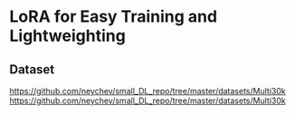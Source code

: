 # LoRA for Easy Training and Lightweighting

## Dataset

https://github.com/neychev/small_DL_repo/tree/master/datasets/Multi30k
https://github.com/neychev/small_DL_repo/tree/master/datasets/Multi30k
